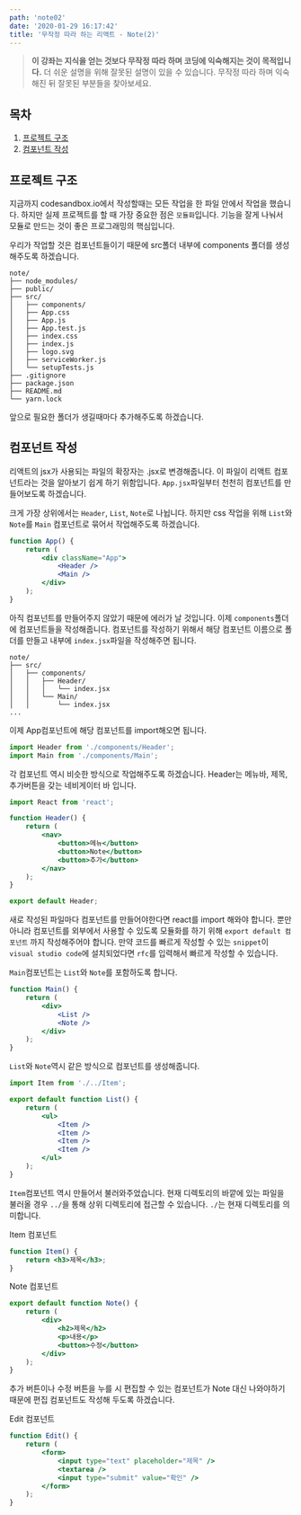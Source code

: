 ```yaml
---
path: 'note02'
date: '2020-01-29 16:17:42'
title: '무작정 따라 하는 리액트 - Note(2)'
---
```


> **이 강좌는 지식을 얻는 것보다 무작정 따라 하며 코딩에 익숙해지는 것이 목적입니다.** 더 쉬운 설명을 위해 잘못된 설명이 있을 수 있습니다. 무작정 따라 하며 익숙해진 뒤 잘못된 부분들을 찾아보세요.

## 목차

1. [프로젝트 구조](##프로젝트-구조)
2. [컴포넌트 작성](##컴포넌트-작성)

## 프로젝트 구조

지금까지 codesandbox.io에서 작성할때는 모든 작업을 한 파일 안에서 작업을 했습니다. 하지만 실제 프로젝트를 할 때 가장 중요한 점은 `모듈화`입니다. 기능을 잘게 나눠서 모듈로 만드는 것이 좋은 프로그래밍의 핵심입니다.

우리가 작업할 것은 컴포넌트들이기 때문에 src폴더 내부에 components 폴더를 생성해주도록 하겠습니다.

```
note/
├── node_modules/
├── public/
├── src/
│   ├── components/
│   ├── App.css
│   ├── App.js
│   ├── App.test.js
│   ├── index.css
│   ├── index.js
│   ├── logo.svg
│   ├── serviceWorker.js
│   └── setupTests.js
├── .gitignore
├── package.json
├── README.md
└── yarn.lock
```

앞으로 필요한 폴더가 생길때마다 추가해주도록 하겠습니다.

## 컴포넌트 작성

리액트의 jsx가 사용되는 파일의 확장자는 .jsx로 변경해줍니다. 이 파일이 리액트 컴포넌트라는 것을 알아보기 쉽게 하기 위함입니다. `App.jsx`파일부터 천천히 컴포넌트를 만들어보도록 하겠습니다.

크게 가장 상위에서는 `Header`, `List`, `Note`로 나뉩니다. 하지만 css 작업을 위해 `List`와 `Note`를 `Main` 컴포넌트로 묶어서 작업해주도록 하겠습니다.

```jsx
function App() {
    return (
        <div className="App">
            <Header />
            <Main />
        </div>
    );
}
```

아직 컴포넌트를 만들어주지 않았기 때문에 에러가 날 것입니다. 이제 `components`폴더에 컴포넌트들을 작성해줍니다. 컴포넌트를 작성하기 위해서 해당 컴포넌트 이름으로 폴더를 만들고 내부에 `index.jsx`파일을 작성해주면 됩니다.

```
note/
├── src/
│   ├── components/
│   │   ├── Header/
│   │   │   └── index.jsx
│   │   └── Main/
│   │       └── index.jsx
...
```

이제 App컴포넌트에 해당 컴포넌트를 import해오면 됩니다.

```javascript
import Header from './components/Header';
import Main from './components/Main';
```

각 컴포넌트 역시 비슷한 방식으로 작업해주도록 하겠습니다. Header는 메뉴바, 제목, 추가버튼을 갖는 네비게이터 바 입니다.

```jsx
import React from 'react';

function Header() {
    return (
        <nav>
            <button>메뉴</button>
            <button>Note</button>
            <button>추가</button>
        </nav>
    );
}

export default Header;
```

새로 작성된 파일마다 컴포넌트를 만들어야한다면 react를 import 해와야 합니다. 뿐만아니라 컴포넌트를 외부에서 사용할 수 있도록 모듈화를 하기 위해 `export default 컴포넌트` 까지 작성해주어야 합니다. 만약 코드를 빠르게 작성할 수 있는 `snippet`이 `visual studio code`에 설치되었다면 `rfc`를 입력해서 빠르게 작성할 수 있습니다.

`Main`컴포넌트는 `List`와 `Note`를 포함하도록 합니다.

```jsx
function Main() {
    return (
        <div>
            <List />
            <Note />
        </div>
    );
}
```

`List`와 `Note`역시 같은 방식으로 컴포넌트를 생성해줍니다.

```jsx
import Item from './../Item';

export default function List() {
    return (
        <ul>
            <Item />
            <Item />
            <Item />
            <Item />
        </ul>
    );
}
```

`Item`컴포넌트 역시 만들어서 불러와주었습니다. 현재 디렉토리의 바깥에 있는 파일을 불러올 경우 `../`을 통해 상위 디렉토리에 접근할 수 있습니다. `./`는 현재 디렉토리를 의미합니다.

Item 컴포넌트

```jsx
function Item() {
    return <h3>제목</h3>;
}
```

Note 컴포넌트

```jsx
export default function Note() {
    return (
        <div>
            <h2>제목</h2>
            <p>내용</p>
            <button>수정</button>
        </div>
    );
}
```

추가 버튼이나 수정 버튼을 누를 시 편집할 수 있는 컴포넌트가 Note 대신 나와야하기 때문에 편집 컴포넌트도 작성해 두도록 하겠습니다.

Edit 컴포넌트

```jsx
function Edit() {
    return (
        <form>
            <input type="text" placeholder="제목" />
            <textarea />
            <input type="submit" value="확인" />
        </form>
    );
}
```
